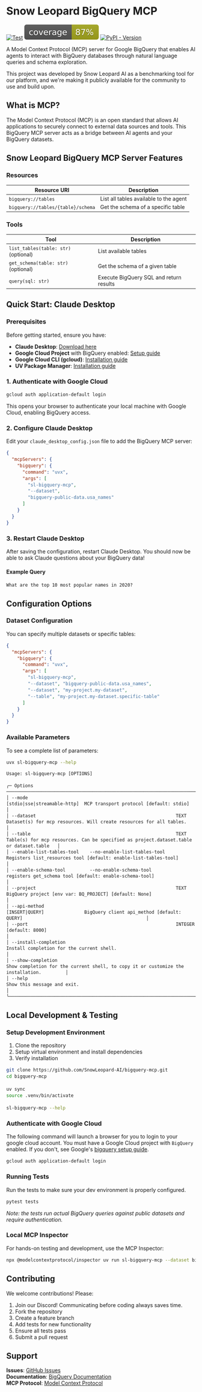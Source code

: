 # Snow Leopard BigQuery MCP

[![Test](https://github.com/SnowLeopard-AI/bigquery-mcp/actions/workflows/test.yml/badge.svg)](https://github.com/SnowLeopard-AI/bigquery-mcp/actions/workflows/test.yml)
[![Coverage](https://raw.githubusercontent.com/SnowLeopard-AI/bigquery-mcp/refs/heads/main/tests/coverage.svg)](https://github.com/SnowLeopard-AI/bigquery-mcp/blob/main/tests/coverage.txt)
[![PyPI - Version](https://img.shields.io/pypi/v/sl-bigquery-mcp)](https://pypi.org/project/sl-bigquery-mcp/)

A Model Context Protocol (MCP) server for Google BigQuery that enables AI agents to interact with BigQuery databases through natural language queries and schema exploration.

This project was developed by Snow Leopard AI as a benchmarking tool for our platform, and we're making it publicly available for the community to use and build upon.

## What is MCP?

The Model Context Protocol (MCP) is an open standard that allows AI applications to securely connect to external data sources and tools. This BigQuery MCP server acts as a bridge between AI agents and your BigQuery datasets.

## Snow Leopard BigQuery MCP Server Features

### Resources
| Resource URI                       | Description                            |
|------------------------------------|----------------------------------------|
| `bigquery://tables`                | List all tables available to the agent |
| `bigquery://tables/{table}/schema` | Get the schema of a specific table     |

### Tools
| Tool                                 | Description                             |
|--------------------------------------|-----------------------------------------|
| `list_tables(table: str)` (optional) | List available tables                   |
| `get_schema(table: str)` (optional)  | Get the schema of a given table         |
| `query(sql: str)`                    | Execute BigQuery SQL and return results |

## Quick Start: Claude Desktop
### Prerequisites

Before getting started, ensure you have:

- **Claude Desktop**: [Download here](https://claude.ai/download)
- **Google Cloud Project** with BigQuery enabled: [Setup guide](https://cloud.google.com/bigquery/docs/quickstarts/query-public-dataset-console)
- **Google Cloud CLI (gcloud)**: [Installation guide](https://cloud.google.com/sdk/docs/install)
- **UV Package Manager**: [Installation guide](https://docs.astral.sh/uv/getting-started/installation/)

### 1. Authenticate with Google Cloud
```bash
gcloud auth application-default login
```
This opens your browser to authenticate your local machine with Google Cloud, enabling BigQuery access.

### 2. Configure Claude Desktop
Edit your `claude_desktop_config.json` file to add the BigQuery MCP server:

```json
{
  "mcpServers": {
    "bigquery": {
      "command": "uvx",
      "args": [
        "sl-bigquery-mcp", 
        "--dataset",
        "bigquery-public-data.usa_names"
      ]
    }
  }
}
```

### 3. Restart Claude Desktop
After saving the configuration, restart Claude Desktop. You should now be able to ask Claude questions about your BigQuery data!

#### Example Query
```
What are the top 10 most popular names in 2020?
```

## Configuration Options

### Dataset Configuration
You can specify multiple datasets or specific tables:

```json
{
  "mcpServers": {
    "bigquery": {
      "command": "uvx",
      "args": [
        "sl-bigquery-mcp",
        "--dataset", "bigquery-public-data.usa_names",
        "--dataset", "my-project.my-dataset",
        "--table", "my-project.my-dataset.specific-table"
      ]
    }
  }
}
```

### Available Parameters
To see a complete list of parameters:
```bash
uvx sl-bigquery-mcp --help
```
```
Usage: sl-bigquery-mcp [OPTIONS]

╭─ Options ──────────────────────────────────────────────────────────────────────────────────────────────────────────────────────────────────────────────────────────────────────────╮
│ --mode                                                       [stdio|sse|streamable-http]  MCP transport protocol [default: stdio]                                                  │
│ --dataset                                                    TEXT                         Dataset(s) for mcp resources. Will create resources for all tables.                      │
│ --table                                                      TEXT                         Table(s) for mcp resources. Can be specified as project.dataset.table or dataset.table   │
│ --enable-list-tables-tool    --no-enable-list-tables-tool                                 Registers list_resources tool [default: enable-list-tables-tool]                         │
│ --enable-schema-tool         --no-enable-schema-tool                                      registers get_schema tool [default: enable-schema-tool]                                  │
│ --project                                                    TEXT                         BigQuery project [env var: BQ_PROJECT] [default: None]                                   │
│ --api-method                                                 [INSERT|QUERY]               BigQuery client api_method [default: QUERY]                                              │
│ --port                                                       INTEGER                      [default: 8000]                                                                          │
│ --install-completion                                                                      Install completion for the current shell.                                                │
│ --show-completion                                                                         Show completion for the current shell, to copy it or customize the installation.         │
│ --help                                                                                    Show this message and exit.                                                              │
╰────────────────────────────────────────────────────────────────────────────────────────────────────────────────────────────────────────────────────────────────────────────────────╯
```

## Local Development & Testing

### Setup Development Environment
1. Clone the repository
2. Setup virtual environment and install dependencies
3. Verify installation

```bash
git clone https://github.com/SnowLeopard-AI/bigquery-mcp.git
cd bigquery-mcp

uv sync
source .venv/bin/activate

sl-bigquery-mcp --help
```

### Authenticate with Google Cloud
The following command will launch a browser for you to login to your google cloud account. You must have a Google Cloud 
project with `BigQuery` enabled. If you don't, see Google's [bigquery setup guide](https://cloud.google.com/bigquery/docs/quickstarts/query-public-dataset-console).
```bash
gcloud auth application-default login
```

### Running Tests
Run the tests to make sure your dev environment is properly configured.
```bash
pytest tests
```

_Note: the tests run actual BigQuery queries against public datasets and require authentication._

### Local MCP Inspector

For hands-on testing and development, use the MCP Inspector:
 
```bash
npx @modelcontextprotocol/inspector uv run sl-bigquery-mcp --dataset bigquery-public-data.usa_names
```

## Contributing

We welcome contributions! Please:

1. Join our Discord! Communicating before coding always saves time.
2. Fork the repository
2. Create a feature branch
3. Add tests for new functionality
4. Ensure all tests pass
5. Submit a pull request

## Support

**Issues**: [GitHub Issues](https://github.com/SnowLeopard-AI/bigquery-mcp/issues)  
**Documentation**: [BigQuery Documentation](https://cloud.google.com/bigquery/docs)  
**MCP Protocol**: [Model Context Protocol](https://modelcontextprotocol.io/)  

